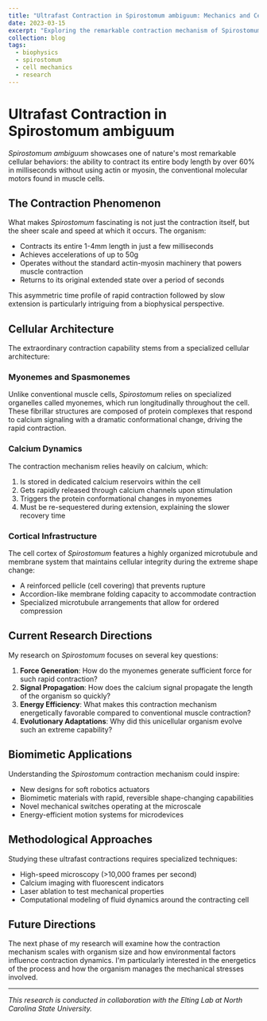 ```yaml
---
title: "Ultrafast Contraction in Spirostomum ambiguum: Mechanics and Cellular Architecture"
date: 2023-03-15
excerpt: "Exploring the remarkable contraction mechanism of Spirostomum ambiguum and the cellular structures that enable its extraordinary speed."
collection: blog
tags:
  - biophysics
  - spirostomum
  - cell mechanics
  - research
---
```


# Ultrafast Contraction in Spirostomum ambiguum

*Spirostomum ambiguum* showcases one of nature's most remarkable cellular behaviors: the ability to contract its entire body length by over 60% in milliseconds without using actin or myosin, the conventional molecular motors found in muscle cells.

## The Contraction Phenomenon

What makes *Spirostomum* fascinating is not just the contraction itself, but the sheer scale and speed at which it occurs. The organism:

- Contracts its entire 1-4mm length in just a few milliseconds
- Achieves accelerations of up to 50g
- Operates without the standard actin-myosin machinery that powers muscle contraction
- Returns to its original extended state over a period of seconds

This asymmetric time profile of rapid contraction followed by slow extension is particularly intriguing from a biophysical perspective.

## Cellular Architecture

The extraordinary contraction capability stems from a specialized cellular architecture:

### Myonemes and Spasmonemes

Unlike conventional muscle cells, *Spirostomum* relies on specialized organelles called myonemes, which run longitudinally throughout the cell. These fibrillar structures are composed of protein complexes that respond to calcium signaling with a dramatic conformational change, driving the rapid contraction.

### Calcium Dynamics

The contraction mechanism relies heavily on calcium, which:

1. Is stored in dedicated calcium reservoirs within the cell
2. Gets rapidly released through calcium channels upon stimulation
3. Triggers the protein conformational changes in myonemes
4. Must be re-sequestered during extension, explaining the slower recovery time

### Cortical Infrastructure

The cell cortex of *Spirostomum* features a highly organized microtubule and membrane system that maintains cellular integrity during the extreme shape change:

- A reinforced pellicle (cell covering) that prevents rupture
- Accordion-like membrane folding capacity to accommodate contraction
- Specialized microtubule arrangements that allow for ordered compression

## Current Research Directions

My research on *Spirostomum* focuses on several key questions:

1. **Force Generation**: How do the myonemes generate sufficient force for such rapid contraction?
2. **Signal Propagation**: How does the calcium signal propagate the length of the organism so quickly?
3. **Energy Efficiency**: What makes this contraction mechanism energetically favorable compared to conventional muscle contraction?
4. **Evolutionary Adaptations**: Why did this unicellular organism evolve such an extreme capability?

## Biomimetic Applications

Understanding the *Spirostomum* contraction mechanism could inspire:

- New designs for soft robotics actuators
- Biomimetic materials with rapid, reversible shape-changing capabilities
- Novel mechanical switches operating at the microscale
- Energy-efficient motion systems for microdevices

## Methodological Approaches

Studying these ultrafast contractions requires specialized techniques:

- High-speed microscopy (>10,000 frames per second)
- Calcium imaging with fluorescent indicators
- Laser ablation to test mechanical properties
- Computational modeling of fluid dynamics around the contracting cell

## Future Directions

The next phase of my research will examine how the contraction mechanism scales with organism size and how environmental factors influence contraction dynamics. I'm particularly interested in the energetics of the process and how the organism manages the mechanical stresses involved.

---

*This research is conducted in collaboration with the Elting Lab at North Carolina State University.*